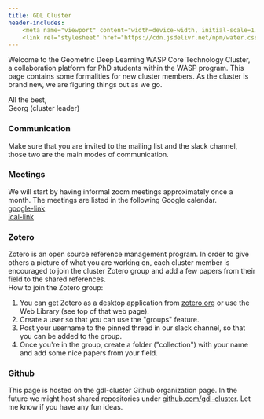 ```yaml
---
title: GDL Cluster
header-includes:
    <meta name="viewport" content="width=device-width, initial-scale=1.0"/>
    <link rel="stylesheet" href="https://cdn.jsdelivr.net/npm/water.css@2/out/water.min.css"/>
---
```


Welcome to the Geometric Deep Learning WASP Core Technology
Cluster, a collaboration platform for PhD students within the
WASP program. This page contains some formalities for new cluster
members. As the cluster is brand new, we are figuring things
out as we go.

All the best,  
Georg (cluster leader)

### Communication
Make sure that you are invited to the mailing list and the
slack channel, those two are the main modes of communication.

### Meetings
We will start by having informal zoom meetings approximately 
once a month. The
meetings are listed in the following Google calendar.  
[google-link](https://calendar.google.com/calendar/u/0?cid=bW84a2o5ZGU3YTB1ZHBwZzdubDU4Y3NsdXNAZ3JvdXAuY2FsZW5kYXIuZ29vZ2xlLmNvbQ)  
[ical-link](https://calendar.google.com/calendar/ical/mo8kj9de7a0udppg7nl58cslus%40group.calendar.google.com/public/basic.ics)

### Zotero
Zotero is an open source reference management
program.  In order to give others a picture of what you are working
on, each cluster member is encouraged to join the cluster Zotero
group and add a few papers from their field to the shared
references.  
How to join the Zotero group:

1. You can get Zotero as a desktop application from
[zotero.org](https://www.zotero.org) or use the
Web Library (see top of that web page).
2. Create a user so that you can use the "groups" feature.
3. Post your username to the pinned thread in our slack channel,
so that you can be added to the group.
4. Once you're in the group, create a folder ("collection")
with your name and add some nice papers from your field.

### Github
This page is hosted on the gdl-cluster Github organization
page. In the future we might host shared repositories under
[github.com/gdl-cluster](https://github.com/gdl-cluster).
Let me know if you have any fun ideas.
